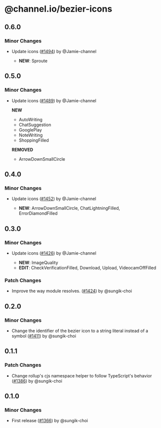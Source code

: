# @channel.io/bezier-icons

## 0.6.0

### Minor Changes

- Update icons ([#1494](https://github.com/channel-io/bezier-react/pull/1494)) by @Jamie-channel

  - **NEW**: Sproute

## 0.5.0

### Minor Changes

- Update icons ([#1489](https://github.com/channel-io/bezier-react/pull/1489)) by @Jamie-channel

  **NEW**

  - AutoWriting
  - ChatSuggestion
  - GooglePlay
  - NoteWriting
  - ShoppingFilled

  **REMOVED**

  - ArrowDownSmallCircle

## 0.4.0

### Minor Changes

- Update icons ([#1452](https://github.com/channel-io/bezier-react/pull/1452)) by @Jamie-channel

  - **NEW**: ArrowDownSmallCircle, ChatLightningFilled, ErrorDiamondFilled

## 0.3.0

### Minor Changes

- Update icons ([#1426](https://github.com/channel-io/bezier-react/pull/1426)) by @Jamie-channel

  - **NEW**: ImageQuality
  - **EDIT**: CheckVerificationFilled, Download, Upload, VideocamOffFilled

### Patch Changes

- Improve the way module resolves. ([#1424](https://github.com/channel-io/bezier-react/pull/1424)) by @sungik-choi

## 0.2.0

### Minor Changes

- Change the identifier of the bezier icon to a string literal instead of a symbol ([#1411](https://github.com/channel-io/bezier-react/pull/1411)) by @sungik-choi

## 0.1.1

### Patch Changes

- Change rollup's cjs namespace helper to follow TypeScript's behavior ([#1386](https://github.com/channel-io/bezier-react/pull/1386)) by @sungik-choi

## 0.1.0

### Minor Changes

- First release ([#1366](https://github.com/channel-io/bezier-react/pull/1366)) by @sungik-choi
